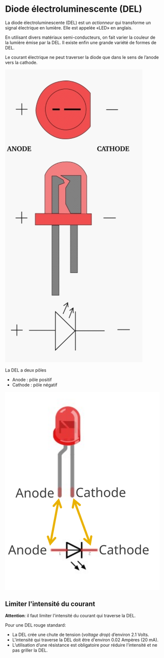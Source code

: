 # Diode électroluminescente (DEL)

La diode électroluminescente (DEL) est un *actionneur* qui transforme un signal électrique en lumière. Elle est appelée «LED» en anglais. 

En utilisant divers matériaux semi-conducteurs, on fait varier la couleur de la lumière émise par la DEL. Il existe enfin une grande variété de formes de DEL.

Le courant électrique ne peut traverser la diode que dans le sens de l’anode vers la cathode.

![Une DEL](del/del.svg)

La DEL a deux pôles
* Anode : pôle positif
* Cathode : pôle négatif

![Anode et cathode d'une DEL ](del/del_anode_cathode.svg)

## Limiter l'intensité du courant

**Attention**: il faut limiter l'intensité du courant qui traverse la DEL. 

Pour une DEL rouge standard:
* La DEL crée une chute de tension (*voltage drop*) d’environ 2.1 Volts.
* L'intensité qui traverse la DEL doit être d'environ 0.02 Ampères (20 mA). 
* L’utilisation d’une résistance est obligatoire pour réduire l'intensité et ne pas griller la DEL.

